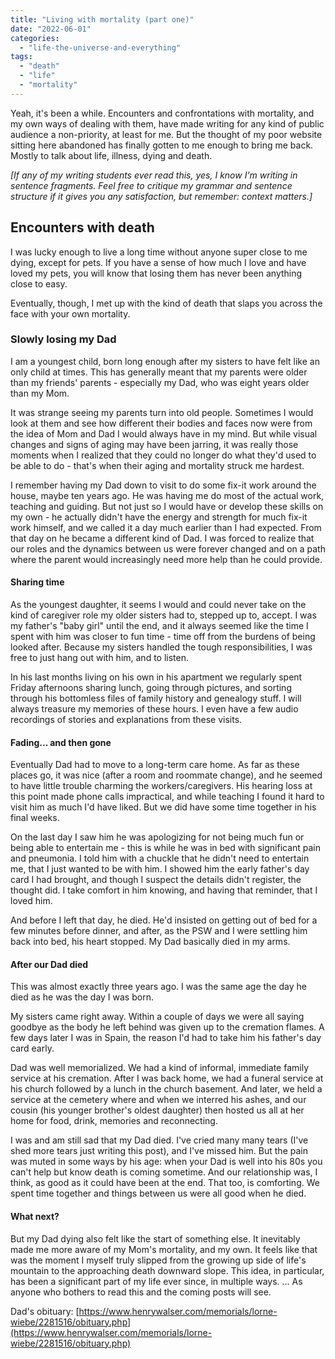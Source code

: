 ```yaml
---
title: "Living with mortality (part one)"
date: "2022-06-01"
categories: 
  - "life-the-universe-and-everything"
tags: 
  - "death"
  - "life"
  - "mortality"
---
```


Yeah, it's been a while. Encounters and confrontations with mortality, and my own ways of dealing with them, have made writing for any kind of public audience a non-priority, at least for me. But the thought of my poor website sitting here abandoned has finally gotten to me enough to bring me back. Mostly to talk about life, illness, dying and death.

_\[If any of my writing students ever read this, yes, I know I'm writing in sentence fragments. Feel free to critique my grammar and sentence structure if it gives you any satisfaction, but remember: context matters.\]_

## Encounters with death

I was lucky enough to live a long time without anyone super close to me dying, except for pets. If you have a sense of how much I love and have loved my pets, you will know that losing them has never been anything close to easy. 

Eventually, though, I met up with the kind of death that slaps you across the face with your own mortality. 

### Slowly losing my Dad

I am a youngest child, born long enough after my sisters to have felt like an only child at times. This has generally meant that my parents were older than my friends' parents - especially my Dad, who was eight years older than my Mom.

It was strange seeing my parents turn into old people. Sometimes I would look at them and see how different their bodies and faces now were from the idea of Mom and Dad I would always have in my mind. But while visual changes and signs of aging may have been jarring, it was really those moments when I realized that they could no longer do what they'd used to be able to do - that's when their aging and mortality struck me hardest. 

I remember having my Dad down to visit to do some fix-it work around the house, maybe ten years ago. He was having me do most of the actual work, teaching and guiding. But not just so I would have or develop these skills on my own - he actually didn't have the energy and strength for much fix-it work himself, and we called it a day much earlier than I had expected. From that day on he became a different kind of Dad. I was forced to realize that our roles and the dynamics between us were forever changed and on a path where the parent would increasingly need more help than he could provide.

#### Sharing time

As the youngest daughter, it seems I would and could never take on the kind of caregiver role my older sisters had to, stepped up to, accept. I was my father's "baby girl" until the end, and it always seemed like the time I spent with him was closer to fun time - time off from the burdens of being looked after. Because my sisters handled the tough responsibilities, I was free to just hang out with him, and to listen.

In his last months living on his own in his apartment we regularly spent Friday afternoons sharing lunch, going through pictures, and sorting through his bottomless files of family history and genealogy stuff. I will always treasure my memories of these hours. I even have a few audio recordings of stories and explanations from these visits.

#### Fading... and then gone

Eventually Dad had to move to a long-term care home. As far as these places go, it was nice (after a room and roommate change), and he seemed to have little trouble charming the workers/caregivers. His hearing loss at this point made phone calls impractical, and while teaching I found it hard to visit him as much I'd have liked. But we did have some time together in his final weeks.

On the last day I saw him he was apologizing for not being much fun or being able to entertain me - this is while he was in bed with significant pain and pneumonia. I told him with a chuckle that he didn't need to entertain me, that I just wanted to be with him. I showed him the early father's day card I had brought, and though I suspect the details didn't register, the thought did. I take comfort in him knowing, and having that reminder, that I loved him. 

And before I left that day, he died. He'd insisted on getting out of bed for a few minutes before dinner, and after, as the PSW and I were settling him back into bed, his heart stopped. My Dad basically died in my arms. 

#### After our Dad died

This was almost exactly three years ago. I was the same age the day he died as he was the day I was born.

My sisters came right away. Within a couple of days we were all saying goodbye as the body he left behind was given up to the cremation flames. A few days later I was in Spain, the reason I'd had to take him his father's day card early.

Dad was well memorialized. We had a kind of informal, immediate family service at his cremation. After I was back home, we had a funeral service at his church followed by a lunch in the church basement. And later, we held a service at the cemetery where and when we interred his ashes, and our cousin (his younger brother's oldest daughter) then hosted us all at her home for food, drink, memories and reconnecting.

I was and am still sad that my Dad died. I've cried many many tears (I've shed more tears just writing this post), and I've missed him. But the pain was muted in some ways by his age: when your Dad is well into his 80s you can't help but know death is coming sometime. And our relationship was, I think, as good as it could have been at the end. That too, is comforting. We spent time together and things between us were all good when he died.

#### What next?

But my Dad dying also felt like the start of something else. It inevitably made me more aware of my Mom's mortality, and my own. It feels like that was the moment I myself truly slipped from the growing up side of life's mountain to the approaching death downward slope. This idea, in particular, has been a significant part of my life ever since, in multiple ways. ... As anyone who bothers to read this and the coming posts will see.

Dad's obituary: [https://www.henrywalser.com/memorials/lorne-wiebe/2281516/obituary.php](https://www.henrywalser.com/memorials/lorne-wiebe/2281516/obituary.php)

